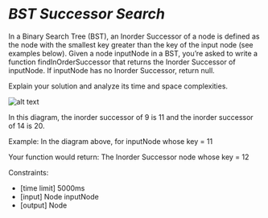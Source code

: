 _BST Successor Search_
======================

In a Binary Search Tree (BST), an Inorder Successor of a node is defined as the node with the smallest key greater than the key of the input node (see examples below). Given a node inputNode in a BST, you’re asked to write a function findInOrderSuccessor that returns the Inorder Successor of inputNode. If inputNode has no Inorder Successor, return null.

Explain your solution and analyze its time and space complexities.

![alt text](https://www.pramp.com/img/content/img_02.png "Binary Search Tree")

In this diagram, the inorder successor of 9 is 11 and the inorder successor of 14 is 20.

Example:
In the diagram above, for inputNode whose key = 11

Your function would return:
The Inorder Successor node whose key = 12

Constraints:
- [time limit] 5000ms
- [input] Node inputNode
- [output] Node
